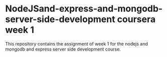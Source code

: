 # NodeJSand-express-and-mongodb-server-side-development coursera week 1
This repository contains the assignment of week 1 for the nodejs and mongodb and express server side development course.
